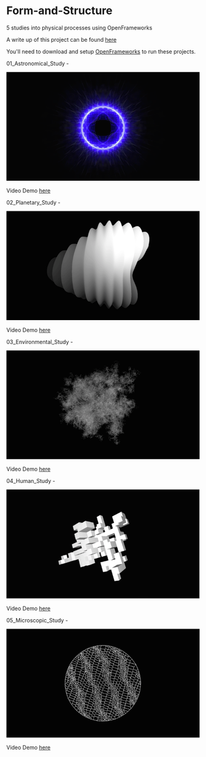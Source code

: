 # Form-and-Structure

5 studies into physical processes using OpenFrameworks

A write up of this project can be found [here](http://doc.gold.ac.uk/compartsblog/index.php/work/form-and-structure/)

You'll need to download and setup [OpenFrameworks](http://openframeworks.cc/download/) to run these projects.

01_Astronomical_Study -

![Astronomical Image](/06_Sample_Images/0.png)

Video Demo [here](https://www.youtube.com/watch?v=MeMJJnFzkP4)

02_Planetary_Study -

![Planetary Image](/06_Sample_Images/1.png)

Video Demo [here](https://www.youtube.com/watch?v=DlADEU0pMV0)

03_Environmental_Study -

![Environmental Image](/06_Sample_Images/2.png)

Video Demo [here](https://www.youtube.com/watch?v=oGWQFAbbyvY)

04_Human_Study -

![Human Image](/06_Sample_Images/3.png)

Video Demo [here](https://www.youtube.com/watch?v=ORhZYU8PE2E)

05_Microscopic_Study -

![Microscopic Image](/06_Sample_Images/4.png)

Video Demo [here](https://www.youtube.com/watch?v=eUWbSiGNK18)
